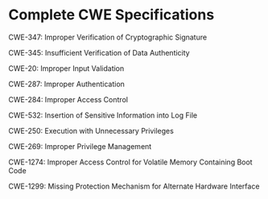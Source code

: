 

# Complete CWE Specifications

CWE-347: Improper Verification of Cryptographic Signature

CWE-345: Insufficient Verification of Data Authenticity

CWE-20: Improper Input Validation

CWE-287: Improper Authentication

CWE-284: Improper Access Control

CWE-532: Insertion of Sensitive Information into Log File

CWE-250: Execution with Unnecessary Privileges

CWE-269: Improper Privilege Management

CWE-1274: Improper Access Control for Volatile Memory Containing Boot Code

CWE-1299: Missing Protection Mechanism for Alternate Hardware Interface